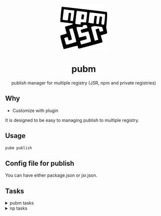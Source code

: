 <p align="center">
<img src="https://github.com/syi0808/pubm/blob/main/docs/logo.svg" height="150">
</p>

<h1 align="center">
pubm
</h1>

<p align="center">
publish manager for multiple registry (JSR, npm and private registries)
<p>

## Why

- Customize with plugin

It is designed to be easy to managing publish to multiple registry.

## Usage

```bash
pubm publish
```

## Config file for publish

You can have either package.json or jsr.json.


## Tasks

<details>
<summary>
pubm tasks
</summary>

- Notify new version
- Checking required information
  - Select SemVer increment or specify new version
  - Select the tag for this pre-release version in npm: (if version is prerelease) 
    - checking for the existence of either package.json or jsr.json
- Prerequisite checks = skip-pre (for deployment reliability)
  - Checking if remote history is clean...
  - Checking if the local working tree is clean…
  - Checking if commits exist since the last release...
  - Checking available registries for publishing...
    - in jsr permission check token exist and ask token
    - if first time -> Checking package name availability...
- Required conditions checks (concurrently) = skip-required (for pubm tasks)
  - Ping registries...
  - Checking if test and build scripts exist...
  - if not first time -> Verifying user authentication...
  - Checking git version...
  - Checking git tag existence...
  - Verifying current branch is a release branch...
  - Checking if npm and jsr are installed...
- Running tests...
- Building the project...
- Bumping version…
- Publishing... (concurrently)
  - npm
      - Running npm publish...
      - Verifying two-factor authentication...
  - jsr
      - Running jsr publish...
      - Verifying two-factor authentication...
- Pushing tags to GitHub...
- Creating release draft on GitHub...
</details>

<details>
<summary>
np tasks
</summary>

- Show New files and New dependencies
- Check commits exist since last release
- Check package name availabliity
- Input SemVer version
- Input tag (if version is prerelease)
- Check hasn't been published scoped package
- Prerequisite tasks
  - Ping npm registry
  - Check package manager version
  - Verify user is authenticated
  - Check git version
  - Check git remote
  - Validate version
  - Check for prerelease vesion
    - if not private and is prerelease version and tag option not exist -> throw error should set tag
  - Check git tag existence
- Git tasks
  - Check current branch is release branch
  - Check local working tree is clean
  - Check remote history is clean
- Cleanup
- Install dependencies
- Tests
- Bumping version
- Publish package
- two-factor authentication
- Push tags
- Release draft
</details>
